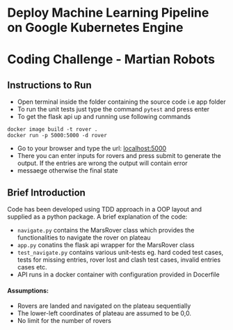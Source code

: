 # Deploy Machine Learning Pipeline on Google Kubernetes Engine
# Coding Challenge - Martian Robots

## Instructions to Run

* Open terminal inside the folder containing the source code i.e app folder
* To run the unit tests just type the command ``` pytest ``` and press enter
* To get the flask api up and running use following commands
```
docker image build -t rover .
docker run -p 5000:5000 -d rover
```
* Go to your browser and type the url: [localhost:5000](localhost:5000)
* There you can enter inputs for rovers and press submit to generate the output. If the entries are wrong the output will contain error 
* messaege otherwise the final state  

## Brief Introduction
Code has been developed using TDD approach in a OOP layout and supplied as a python package. 
A brief explanation of the code:
* ```navigate.py``` contains the MarsRover class which provides the functionalities to navigate the rover on plateau
* ```app.py``` conatins the flask api wrapper for the MarsRover class
* ```test_navigate.py``` contains various unit-tests eg. hard coded test cases, tests for missing entries, rover lost and clash test cases, invalid entries cases etc.
* API runs in a docker container with configuration provided in Docerfile
  
#### Assumptions:
* Rovers are landed and navigated on the plateau sequentially
* The lower-left coordinates of plateau are assumed to be 0,0.
* No limit for the number of rovers

